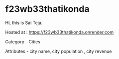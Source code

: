 # f23wb33thatikonda
Hi, this is Sai Teja.

Hosted at : https://f23wb33thatikonda.onrender.com

Category - Cities

Attributes - city name, city population , city revenue


